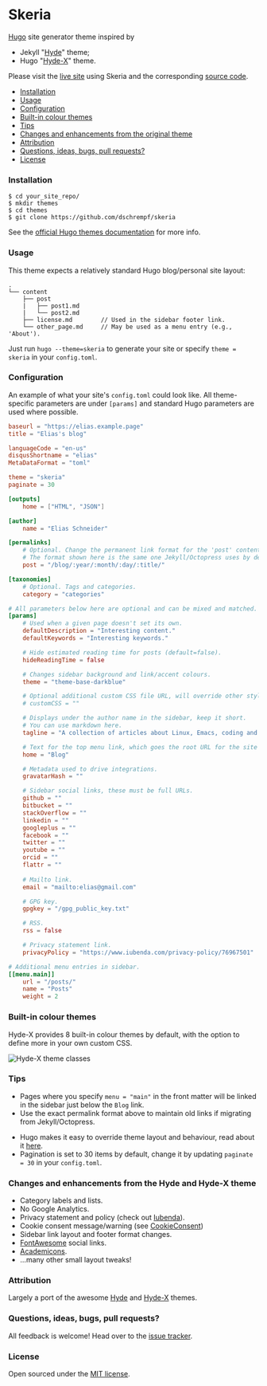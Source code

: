 Skeria
======

[Hugo](http://gohugo.io) site generator theme inspired by

- Jekyll "[Hyde](https://github.com/poole/hyde)" theme;
- Hugo "[Hyde-X](https://guthub.com/zyro/hyde-x)" theme.

Please visit the [live site](https://dschrempf.github.io/) using Skeria and the
corresponding [source code](https://github.com/dschrempf/blog).

* [Installation](#installation)
* [Usage](#usage)
* [Configuration](#configuration)
* [Built-in colour themes](#built-in-colour-themes)
* [Tips](#tips)
* [Changes and enhancements from the original theme](#changes-and-enhancements-from-the-original-theme)
* [Attribution](#attribution)
* [Questions, ideas, bugs, pull requests?](#questions-ideas-bugs-pull-requests)
* [License](#license)

### Installation

```
$ cd your_site_repo/
$ mkdir themes
$ cd themes
$ git clone https://github.com/dschrempf/skeria
```

See the [official Hugo themes documentation](http://gohugo.io/themes/installing)
for more info.

### Usage

This theme expects a relatively standard Hugo blog/personal site layout:
```
.
└── content
    ├── post
    |   ├── post1.md
    |   └── post2.md
    ├── license.md        // Used in the sidebar footer link.
    └── other_page.md     // May be used as a menu entry (e.g., 'About').
```

Just run `hugo --theme=skeria` to generate your site or specify `theme = skeria`
in your `config.toml`.

### Configuration

An example of what your site's `config.toml` could look like. All theme-specific
parameters are under `[params]` and standard Hugo parameters are used where
possible.

```toml
baseurl = "https://elias.example.page"
title = "Elias's blog"

languageCode = "en-us"
disqusShortname = "elias"
MetaDataFormat = "toml"

theme = "skeria"
paginate = 30

[outputs]
    home = ["HTML", "JSON"]

[author]
    name = "Elias Schneider"

[permalinks]
    # Optional. Change the permanent link format for the 'post' content type.
    # The format shown here is the same one Jekyll/Octopress uses by default.
    post = "/blog/:year/:month/:day/:title/"

[taxonomies]
    # Optional. Tags and categories.
    category = "categories"

# All parameters below here are optional and can be mixed and matched.
[params]
    # Used when a given page doesn't set its own.
    defaultDescription = "Interesting content."
    defaultKeywords = "Interesting keywords."

    # Hide estimated reading time for posts (default=false).
    hideReadingTime = false

    # Changes sidebar background and link/accent colours.
    theme = "theme-base-darkblue"

    # Optional additional custom CSS file URL, will override other styles.
    # customCSS = ""

    # Displays under the author name in the sidebar, keep it short.
    # You can use markdown here.
    tagline = "A collection of articles about Linux, Emacs, coding and music."

    # Text for the top menu link, which goes the root URL for the site (default=Blog).
    home = "Blog"

    # Metadata used to drive integrations.
    gravatarHash = ""

    # Sidebar social links, these must be full URLs.
    github = ""
    bitbucket = ""
    stackOverflow = ""
    linkedin = ""
    googleplus = ""
    facebook = ""
    twitter = ""
    youtube = ""
    orcid = ""
    flattr = ""
    
    # Mailto link.
    email = "mailto:elias@gmail.com"

    # GPG key.
    gpgkey = "/gpg_public_key.txt"

    # RSS.
    rss = false

    # Privacy statement link.
    privacyPolicy = "https://www.iubenda.com/privacy-policy/76967501"

# Additional menu entries in sidebar.
[[menu.main]]
    url = "/posts/"
    name = "Posts"
    weight = 2

```

### Built-in colour themes

Hyde-X provides 8 built-in colour themes by default, with the option to define
more in your own custom CSS.

![Hyde-X theme classes](images/theme-colours.png)

### Tips

* Pages where you specify `menu = "main"` in the front matter will be linked in
  the sidebar just below the `Blog` link.
* Use the exact permalink format above to maintain old links if migrating from
  Jekyll/Octopress.
<!-- * Change the favicon by providing your own as `static/favicon.png` in your site directory. -->
* Hugo makes it easy to override theme layout and behaviour, read about it
  [here](http://gohugo.io/themes/customizing).
* Pagination is set to 30 items by default, change it by updating `paginate =
  30` in your `config.toml`.

### Changes and enhancements from the Hyde and Hyde-X theme

* Category labels and lists.
* No Google Analytics.
* Privacy statement and policy (check out [Iubenda](https://www.iubenda.com/en/)).
* Cookie consent message/warning (see [CookieConsent](https://cookieconsent.insites.com/))
* Sidebar link layout and footer format changes.
* [FontAwesome](http://fortawesome.github.io/Font-Awesome) social links.
* [Academicons](https://github.com/jpswalsh/academicons).
* ...many other small layout tweaks!

### Attribution

Largely a port of the awesome [Hyde](https://github.com/poole/hyde) and
[Hyde-X](https://guthub.com/zyro/hyde-x) themes.

### Questions, ideas, bugs, pull requests?

All feedback is welcome! Head over to the [issue tracker](https://github.com/dschrempf/skeria/issues).

### License

Open sourced under the [MIT license](LICENSE).
